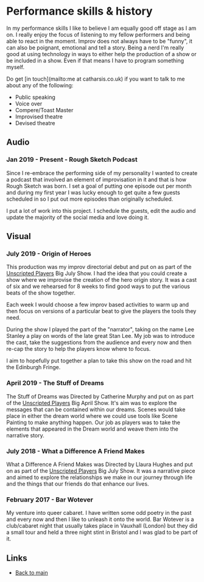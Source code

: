 # Performance skills & history

In my performance skills I like to believe I am equally good off stage as I am on. I really enjoy the focus of listening to my fellow performers and being able to react in the moment. Improv does not always have to be "funny", it can also be poignant, emotional and tell a story. Being a nerd I'm really good at using technology in ways to either help the production of a show or be included in a show. Even if that means I have to program something myself.

Do get [in touch](mailto:me at catharsis.co.uk) if you want to talk to me about any of the following:

* Public speaking
* Voice over
* Compere/Toast Master
* Improvised theatre
* Devised theatre

## Audio

### Jan 2019 - Present - Rough Sketch Podcast

Since I re-embrace the performing side of my personality I wanted to create a podcast that involved an element of improvisation in it and that is how Rough Sketch was born. I set a goal of putting one episode out per month and during my first year I was lucky enough to get quite a few guests scheduled in so I put out more episodes than originally scheduled.

I put a lot of work into this project. I schedule the guests, edit the audio and update the majority of the social media and love doing it.

## Visual

### July 2019 - Origin of Heroes

This production was my improv directorial debut and put on as part of the [Unscripted Players](https://www.unscriptedplayers.com/) Big July Show. I had the idea that you could create a show where we improvise the creation of the hero origin story. It was a cast of six and we rehearsed for 8 weeks to find good ways to put the various beats of the show together.

Each week I would choose a few improv based activities to warm up and then focus on versions of a particular beat to give the players the tools they need.

During the show I played the part of the "narrator", taking on the name Lee Stanley a play on words of the late great Stan Lee. My job was to introduce the cast, take the suggestions from the audience and every now and then re-cap the story to help the players know where to focus.

I aim to hopefully put together a plan to take this show on the road and hit the Edinburgh Fringe.

### April 2019 - The Stuff of Dreams

The Stuff of Dreams was Directed by Catherine Murphy and put on as part of the [Unscripted Players](https://www.unscriptedplayers.com/) Big April Show. It's aim was to explore the messages that can be contained within our dreams. Scenes would take place in either the dream world where we could use tools like Scene Painting to make anything happen. Our job as players was to take the elements that appeared in the Dream world and weave them into the narrative story.

### July 2018 - What a Difference A Friend Makes

What a Difference A Friend Makes was Directed by Llaura Hughes and put on as part of the [Unscripted Players](https://www.unscriptedplayers.com/) Big July Show. It was a narrative piece and aimed to explore the relationships we make in our journey through life and the things that our friends do that enhance our lives.

### February 2017 - Bar Wotever

My venture into queer cabaret. I have written some odd poetry in the past and every now and then I like to unleash it onto the world. Bar Wotever is a club/cabaret night that usually takes place in Vauxhall (London) but they did a small tour and held a three night stint in Bristol and I was glad to be part of it.

## Links

* [Back to main](/)
